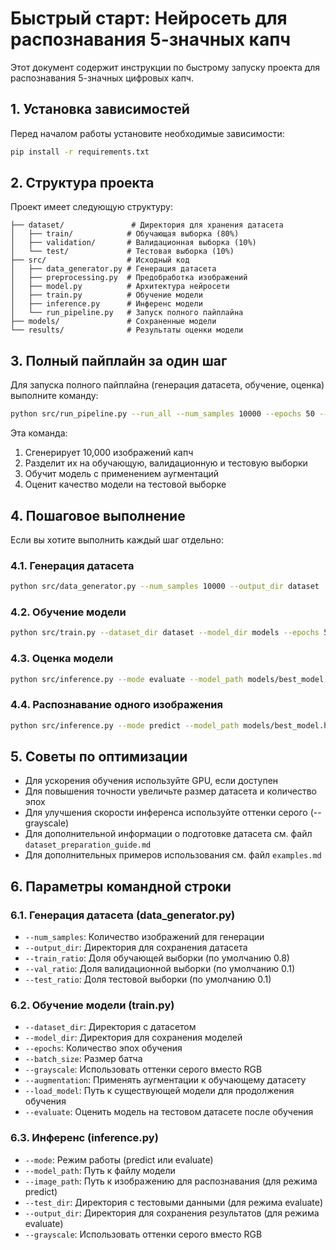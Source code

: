 # Быстрый старт: Нейросеть для распознавания 5-значных капч

Этот документ содержит инструкции по быстрому запуску проекта для распознавания 5-значных цифровых капч.

## 1. Установка зависимостей

Перед началом работы установите необходимые зависимости:

```bash
pip install -r requirements.txt
```

## 2. Структура проекта

Проект имеет следующую структуру:

```
├── dataset/               # Директория для хранения датасета
│   ├── train/            # Обучающая выборка (80%)
│   ├── validation/       # Валидационная выборка (10%)
│   └── test/             # Тестовая выборка (10%)
├── src/                  # Исходный код
│   ├── data_generator.py # Генерация датасета
│   ├── preprocessing.py  # Предобработка изображений
│   ├── model.py          # Архитектура нейросети
│   ├── train.py          # Обучение модели
│   ├── inference.py      # Инференс модели
│   └── run_pipeline.py   # Запуск полного пайплайна
├── models/               # Сохраненные модели
└── results/              # Результаты оценки модели
```

## 3. Полный пайплайн за один шаг

Для запуска полного пайплайна (генерация датасета, обучение, оценка) выполните команду:

```bash
python src/run_pipeline.py --run_all --num_samples 10000 --epochs 50 --augmentation
```

Эта команда:

1. Сгенерирует 10,000 изображений капч
2. Разделит их на обучающую, валидационную и тестовую выборки
3. Обучит модель с применением аугментаций
4. Оценит качество модели на тестовой выборке

## 4. Пошаговое выполнение

Если вы хотите выполнить каждый шаг отдельно:

### 4.1. Генерация датасета

```bash
python src/data_generator.py --num_samples 10000 --output_dir dataset
```

### 4.2. Обучение модели

```bash
python src/train.py --dataset_dir dataset --model_dir models --epochs 50 --batch_size 32 --augmentation
```

### 4.3. Оценка модели

```bash
python src/inference.py --mode evaluate --model_path models/best_model.h5 --test_dir dataset/test
```

### 4.4. Распознавание одного изображения

```bash
python src/inference.py --mode predict --model_path models/best_model.h5 --image_path path/to/captcha.png
```

## 5. Советы по оптимизации

- Для ускорения обучения используйте GPU, если доступен
- Для повышения точности увеличьте размер датасета и количество эпох
- Для улучшения скорости инференса используйте оттенки серого (--grayscale)
- Для дополнительной информации о подготовке датасета см. файл `dataset_preparation_guide.md`
- Для дополнительных примеров использования см. файл `examples.md`

## 6. Параметры командной строки

### 6.1. Генерация датасета (data_generator.py)

- `--num_samples`: Количество изображений для генерации
- `--output_dir`: Директория для сохранения датасета
- `--train_ratio`: Доля обучающей выборки (по умолчанию 0.8)
- `--val_ratio`: Доля валидационной выборки (по умолчанию 0.1)
- `--test_ratio`: Доля тестовой выборки (по умолчанию 0.1)

### 6.2. Обучение модели (train.py)

- `--dataset_dir`: Директория с датасетом
- `--model_dir`: Директория для сохранения моделей
- `--epochs`: Количество эпох обучения
- `--batch_size`: Размер батча
- `--grayscale`: Использовать оттенки серого вместо RGB
- `--augmentation`: Применять аугментации к обучающему датасету
- `--load_model`: Путь к существующей модели для продолжения обучения
- `--evaluate`: Оценить модель на тестовом датасете после обучения

### 6.3. Инференс (inference.py)

- `--mode`: Режим работы (predict или evaluate)
- `--model_path`: Путь к файлу модели
- `--image_path`: Путь к изображению для распознавания (для режима predict)
- `--test_dir`: Директория с тестовыми данными (для режима evaluate)
- `--output_dir`: Директория для сохранения результатов (для режима evaluate)
- `--grayscale`: Использовать оттенки серого вместо RGB

